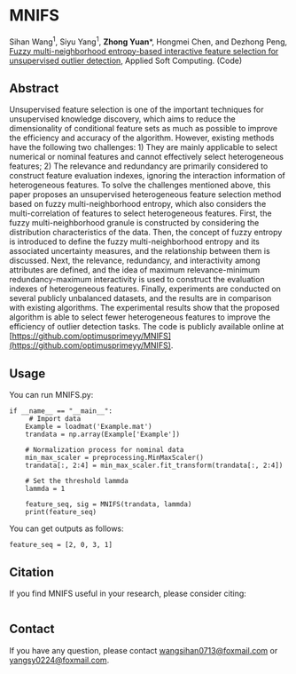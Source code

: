 # MNIFS
Sihan Wang<sup>1</sup>, Siyu Yang<sup>1</sup>, **Zhong Yuan***, Hongmei Chen, and Dezhong Peng, [Fuzzy multi-neighborhood entropy-based interactive feature selection for unsupervised outlier detection](Paper/2024-MNIFS.pdf), Applied Soft Computing. (Code)

## Abstract
Unsupervised feature selection is one of the important techniques for unsupervised knowledge discovery, which aims to reduce the dimensionality of conditional feature sets as much as possible to improve the efficiency and accuracy of the algorithm. However, existing methods have the following two challenges: 1) They are mainly applicable to select numerical or nominal features and cannot effectively select heterogeneous features; 2) The relevance and redundancy are primarily considered to construct feature evaluation indexes, ignoring the interaction information of heterogeneous features. To solve the challenges mentioned above, this paper proposes an unsupervised heterogeneous feature selection method based on fuzzy multi-neighborhood entropy, which also considers the multi-correlation of features to select heterogeneous features. First, the fuzzy multi-neighborhood granule is constructed by considering the distribution characteristics of the data. Then, the concept of fuzzy entropy is introduced to define the fuzzy multi-neighborhood entropy and its associated uncertainty measures, and the relationship between them is discussed. Next, the relevance, redundancy, and interactivity among attributes are defined, and the idea of maximum relevance-minimum redundancy-maximum interactivity is used to construct the evaluation indexes of heterogeneous features. Finally, experiments are conducted on several publicly unbalanced datasets, and the results are in comparison with existing algorithms. The experimental results show that the proposed algorithm is able to select fewer heterogeneous features to improve the efficiency of outlier detection tasks. The code is publicly available online at [https://github.com/optimusprimeyy/MNIFS](https://github.com/optimusprimeyy/MNIFS).
## Usage
You can run MNIFS.py:
```
if __name__ == "__main__":
     # Import data
    Example = loadmat('Example.mat')
    trandata = np.array(Example['Example'])

    # Normalization process for nominal data
    min_max_scaler = preprocessing.MinMaxScaler()
    trandata[:, 2:4] = min_max_scaler.fit_transform(trandata[:, 2:4])

    # Set the threshold lammda
    lammda = 1

    feature_seq, sig = MNIFS(trandata, lammda)
    print(feature_seq)
```
You can get outputs as follows:
```
feature_seq = [2, 0, 3, 1]
```

## Citation
If you find MNIFS useful in your research, please consider citing:
```

```
## Contact
If you have any question, please contact [wangsihan0713@foxmail.com](wangsihan0713@foxmail.com) or [yangsy0224@foxmail.com](yangsy0224@foxmail.com).

